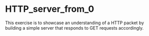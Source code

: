 # HTTP_server_from_0

This exercise is to showcase an understanding of a HTTP packet by building a simple server that responds to GET requests accordingly.

